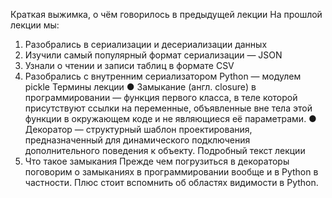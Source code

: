 Краткая выжимка, о чём говорилось
в предыдущей лекции
На прошлой лекции мы:
1. Разобрались в сериализации и десериализации данных
2. Изучили самый популярный формат сериализации — JSON
3. Узнали о чтении и записи таблиц в формате CSV
4. Разобрались с внутренним сериализатором Python — модулем pickle
Термины лекции
● Замыкание (англ. closure) в программировании — функция первого класса,
в теле которой присутствуют ссылки на переменные, объявленные вне тела
этой функции в окружающем коде и не являющиеся её параметрами.
● Декоратор — структурный шаблон проектирования, предназначенный для
динамического подключения дополнительного поведения к объекту.
Подробный текст лекции
1. Что такое замыкания
Прежде чем погрузиться в декораторы поговорим о замыканиях в
программировании вообще и в Python в частности. Плюс стоит вспомнить об
областях видимости в Python.
